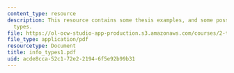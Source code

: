 ```yaml
---
content_type: resource
description: This resource contains some thesis examples, and some possible information
  types.
file: https://ol-ocw-studio-app-production.s3.amazonaws.com/courses/2-tha-undergraduate-thesis-for-course-2-a-january-iap-2007/acde8cca52c172e221946f5e92b99b31_info_types1.pdf
file_type: application/pdf
resourcetype: Document
title: info_types1.pdf
uid: acde8cca-52c1-72e2-2194-6f5e92b99b31
---
```

